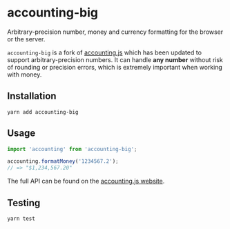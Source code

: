 # accounting-big

Arbitrary-precision number, money and currency formatting for the browser or the server.

`accounting-big` is a fork of [accounting.js](https://github.com/openexchangerates/accounting.js) which has been updated to support arbitrary-precision numbers.  It can handle **any number** without risk of rounding or precision errors, which is extremely important when working with money.

## Installation

```
yarn add accounting-big
```

## Usage

```js
import 'accounting' from 'accounting-big';

accounting.formatMoney('1234567.2');
// => "$1,234,567.20"
```

The full API can be found on the [accounting.js website](http://openexchangerates.github.io/accounting.js).


## Testing

```
yarn test
```
